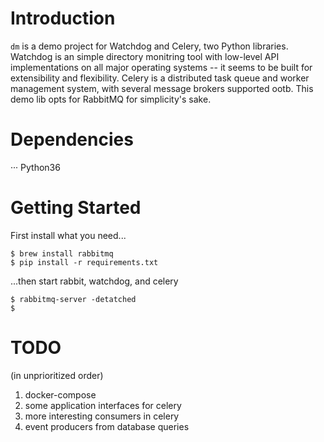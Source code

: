 # Introduction
`dm` is a demo project for Watchdog and Celery, two Python libraries. Watchdog is an simple directory monitring tool with low-level API implementations on all major operating systems -- it seems to be built for extensibility and flexibility. Celery is a distributed task queue and worker management system, with several message brokers supported ootb. This demo lib opts for RabbitMQ for simplicity's sake.

# Dependencies

··· Python36

# Getting Started

First install what you need...

```
$ brew install rabbitmq
$ pip install -r requirements.txt
```

...then start rabbit, watchdog, and celery

```
$ rabbitmq-server -detatched
$ 
```

# TODO

(in unprioritized order)
1. docker-compose
2. some application interfaces for celery
3. more interesting consumers in celery
4. event producers from database queries
